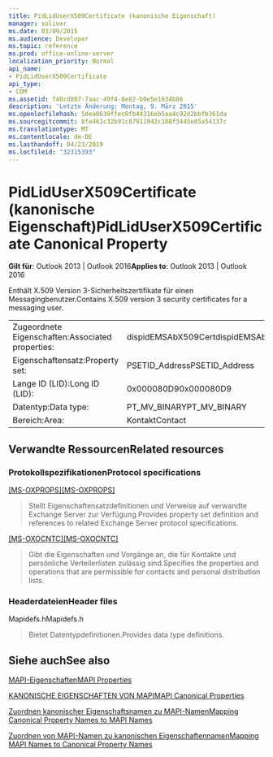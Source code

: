 ```yaml
---
title: PidLidUserX509Certificate (kanonische Eigenschaft)
manager: soliver
ms.date: 03/09/2015
ms.audience: Developer
ms.topic: reference
ms.prod: office-online-server
localization_priority: Normal
api_name:
- PidLidUserX509Certificate
api_type:
- COM
ms.assetid: f40cd807-7aac-49f4-8e82-b0e5e1634b08
description: 'Letzte Änderung: Montag, 9. März 2015'
ms.openlocfilehash: 5dea0639ffec8fb44316eb5aa4c92d2bbfb361da
ms.sourcegitcommit: 8fe462c32b91c87911942c188f3445e85a54137c
ms.translationtype: MT
ms.contentlocale: de-DE
ms.lasthandoff: 04/23/2019
ms.locfileid: "32315393"
---
```

# <a name="pidliduserx509certificate-canonical-property"></a><span data-ttu-id="021f5-103">PidLidUserX509Certificate (kanonische Eigenschaft)</span><span class="sxs-lookup"><span data-stu-id="021f5-103">PidLidUserX509Certificate Canonical Property</span></span>

  
  
<span data-ttu-id="021f5-104">**Gilt für**: Outlook 2013 | Outlook 2016</span><span class="sxs-lookup"><span data-stu-id="021f5-104">**Applies to**: Outlook 2013 | Outlook 2016</span></span> 
  
<span data-ttu-id="021f5-105">Enthält X.509 Version 3-Sicherheitszertifikate für einen Messagingbenutzer.</span><span class="sxs-lookup"><span data-stu-id="021f5-105">Contains X.509 version 3 security certificates for a messaging user.</span></span>
  
|||
|:-----|:-----|
|<span data-ttu-id="021f5-106">Zugeordnete Eigenschaften:</span><span class="sxs-lookup"><span data-stu-id="021f5-106">Associated properties:</span></span>  <br/> |<span data-ttu-id="021f5-107">dispidEMSAbX509Cert</span><span class="sxs-lookup"><span data-stu-id="021f5-107">dispidEMSAbX509Cert</span></span>  <br/> |
|<span data-ttu-id="021f5-108">Eigenschaftensatz:</span><span class="sxs-lookup"><span data-stu-id="021f5-108">Property set:</span></span>  <br/> |<span data-ttu-id="021f5-109">PSETID_Address</span><span class="sxs-lookup"><span data-stu-id="021f5-109">PSETID_Address</span></span>  <br/> |
|<span data-ttu-id="021f5-110">Lange ID (LID):</span><span class="sxs-lookup"><span data-stu-id="021f5-110">Long ID (LID):</span></span>  <br/> |<span data-ttu-id="021f5-111">0x000080D9</span><span class="sxs-lookup"><span data-stu-id="021f5-111">0x000080D9</span></span>  <br/> |
|<span data-ttu-id="021f5-112">Datentyp:</span><span class="sxs-lookup"><span data-stu-id="021f5-112">Data type:</span></span>  <br/> |<span data-ttu-id="021f5-113">PT_MV_BINARY</span><span class="sxs-lookup"><span data-stu-id="021f5-113">PT_MV_BINARY</span></span>  <br/> |
|<span data-ttu-id="021f5-114">Bereich:</span><span class="sxs-lookup"><span data-stu-id="021f5-114">Area:</span></span>  <br/> |<span data-ttu-id="021f5-115">Kontakt</span><span class="sxs-lookup"><span data-stu-id="021f5-115">Contact</span></span>  <br/> |
   
## <a name="related-resources"></a><span data-ttu-id="021f5-116">Verwandte Ressourcen</span><span class="sxs-lookup"><span data-stu-id="021f5-116">Related resources</span></span>

### <a name="protocol-specifications"></a><span data-ttu-id="021f5-117">Protokollspezifikationen</span><span class="sxs-lookup"><span data-stu-id="021f5-117">Protocol specifications</span></span>

<span data-ttu-id="021f5-118">[[MS-OXPROPS]](https://msdn.microsoft.com/library/f6ab1613-aefe-447d-a49c-18217230b148%28Office.15%29.aspx)</span><span class="sxs-lookup"><span data-stu-id="021f5-118">[[MS-OXPROPS]](https://msdn.microsoft.com/library/f6ab1613-aefe-447d-a49c-18217230b148%28Office.15%29.aspx)</span></span>
  
> <span data-ttu-id="021f5-119">Stellt Eigenschaftensatzdefinitionen und Verweise auf verwandte Exchange Server zur Verfügung.</span><span class="sxs-lookup"><span data-stu-id="021f5-119">Provides property set definition and references to related Exchange Server protocol specifications.</span></span>
    
<span data-ttu-id="021f5-120">[[MS-OXOCNTC]](https://msdn.microsoft.com/library/9b636532-9150-4836-9635-9c9b756c9ccf%28Office.15%29.aspx)</span><span class="sxs-lookup"><span data-stu-id="021f5-120">[[MS-OXOCNTC]](https://msdn.microsoft.com/library/9b636532-9150-4836-9635-9c9b756c9ccf%28Office.15%29.aspx)</span></span>
  
> <span data-ttu-id="021f5-121">Gibt die Eigenschaften und Vorgänge an, die für Kontakte und persönliche Verteilerlisten zulässig sind.</span><span class="sxs-lookup"><span data-stu-id="021f5-121">Specifies the properties and operations that are permissible for contacts and personal distribution lists.</span></span>
    
### <a name="header-files"></a><span data-ttu-id="021f5-122">Headerdateien</span><span class="sxs-lookup"><span data-stu-id="021f5-122">Header files</span></span>

<span data-ttu-id="021f5-123">Mapidefs.h</span><span class="sxs-lookup"><span data-stu-id="021f5-123">Mapidefs.h</span></span>
  
> <span data-ttu-id="021f5-124">Bietet Datentypdefinitionen.</span><span class="sxs-lookup"><span data-stu-id="021f5-124">Provides data type definitions.</span></span>
    
## <a name="see-also"></a><span data-ttu-id="021f5-125">Siehe auch</span><span class="sxs-lookup"><span data-stu-id="021f5-125">See also</span></span>



[<span data-ttu-id="021f5-126">MAPI-Eigenschaften</span><span class="sxs-lookup"><span data-stu-id="021f5-126">MAPI Properties</span></span>](mapi-properties.md)
  
[<span data-ttu-id="021f5-127">KANONISCHE EIGENSCHAFTEN VON MAPI</span><span class="sxs-lookup"><span data-stu-id="021f5-127">MAPI Canonical Properties</span></span>](mapi-canonical-properties.md)
  
[<span data-ttu-id="021f5-128">Zuordnen kanonischer Eigenschaftsnamen zu MAPI-Namen</span><span class="sxs-lookup"><span data-stu-id="021f5-128">Mapping Canonical Property Names to MAPI Names</span></span>](mapping-canonical-property-names-to-mapi-names.md)
  
[<span data-ttu-id="021f5-129">Zuordnen von MAPI-Namen zu kanonischen Eigenschaftennamen</span><span class="sxs-lookup"><span data-stu-id="021f5-129">Mapping MAPI Names to Canonical Property Names</span></span>](mapping-mapi-names-to-canonical-property-names.md)

